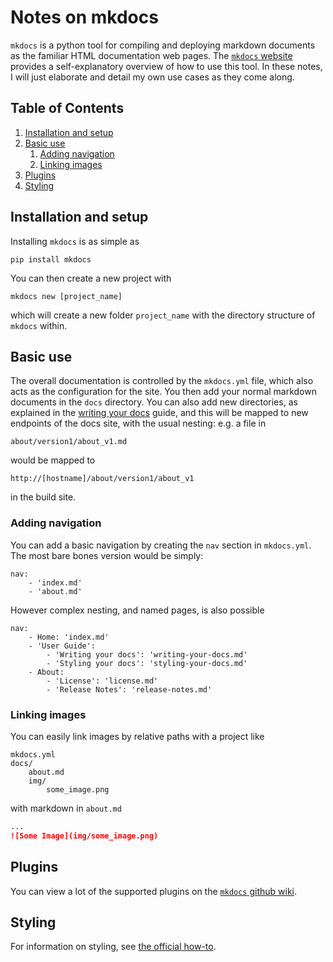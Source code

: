 # Notes on mkdocs
`mkdocs` is a python tool for compiling and deploying markdown documents as the familiar HTML documentation web pages. The [`mkdocs` website](https://www.mkdocs.org/) provides a self-explanatory overview of how to use this tool. In these notes, I will just elaborate and detail my own use cases as they come along.

<!--BEGIN TOC-->
## Table of Contents
1. [Installation and setup](#installation-and-setup)
2. [Basic use](#basic-use)
    1. [Adding navigation](#adding-navigation)
    2. [Linking images](#linking-images)
3. [Plugins](#plugins)
4. [Styling](#styling)

<!--END TOC-->

## Installation and setup
Installing `mkdocs` is as simple as
```
pip install mkdocs
```

You can then create a new project with
```
mkdocs new [project_name]
```
which will create a new folder `project_name` with the directory structure of `mkdocs` within.

## Basic use
The overall documentation is controlled by the `mkdocs.yml` file, which also acts as the configuration for the site. You then add your normal markdown documents in the `docs` directory. You can also add new directories, as explained in the [writing your docs](https://www.mkdocs.org/user-guide/writing-your-docs/) guide, and this will be mapped to new endpoints of the docs site, with the usual nesting: e.g. a file in
```
about/version1/about_v1.md
```
would be mapped to
```
http://[hostname]/about/version1/about_v1
```
in the build site.

### Adding navigation
You can add a basic navigation by creating the `nav` section in `mkdocs.yml`. The most bare bones version would be simply:
```
nav:
    - 'index.md'
    - 'about.md'
```
However complex nesting, and named pages, is also possible
```
nav:
    - Home: 'index.md'
    - 'User Guide':
        - 'Writing your docs': 'writing-your-docs.md'
        - 'Styling your docs': 'styling-your-docs.md'
    - About:
        - 'License': 'license.md'
        - 'Release Notes': 'release-notes.md'
```

### Linking images
You can easily link images by relative paths with a project like
```
mkdocs.yml
docs/
    about.md
    img/
        some_image.png
```
with markdown in `about.md`
```md
...
![Some Image](img/some_image.png)
```

## Plugins
You can view a lot of the supported plugins on the [`mkdocs` github wiki](https://github.com/mkdocs/mkdocs/wiki/MkDocs-Plugins).

## Styling
For information on styling, see [the official how-to](https://www.mkdocs.org/user-guide/styling-your-docs/).
